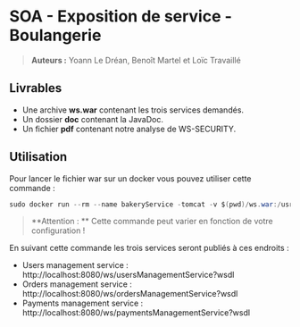 # SOA - Exposition de service -  Boulangerie

> **Auteurs :** Yoann Le Dréan, Benoît Martel et Loïc Travaillé

## Livrables
* Une archive **ws.war** contenant les trois services demandés.
* Un dossier **doc** contenant la JavaDoc.
* Un fichier **pdf** contenant notre analyse de WS-SECURITY.

## Utilisation

Pour lancer le fichier war sur un docker vous pouvez utiliser cette commande : 

```java 
sudo docker run --rm --name bakeryService -tomcat -v $(pwd)/ws.war:/usr/local/tomcat/webapps/ws.war -it -p 8080:8080 tomcat:9.0.12-jre10-slim
```

> **Attention : ** Cette commande peut varier en fonction de votre configuration !

En suivant cette commande les trois services seront publiés à ces endroits :
* Users management service : http://localhost:8080/ws/usersManagementService?wsdl
* Orders management service : http://localhost:8080/ws/ordersManagementService?wsdl
*  Payments management service : http://localhost:8080/ws/paymentsManagementService?wsdl